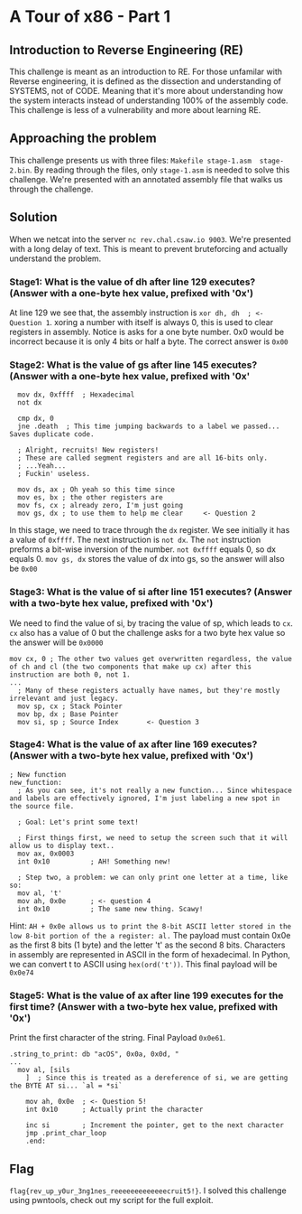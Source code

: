 # A Tour of x86 - Part 1

## Introduction to Reverse Engineering (RE)
This challenge is meant as an introduction to RE. For those unfamilar with Reverse engineering, it is defined as the dissection and understanding of SYSTEMS, not of CODE. Meaning that it's more about understanding how the system interacts instead of understanding 100% of the assembly code. This challenge is less of a vulnerability and more about learning RE. 

## Approaching the problem
This challenge presents us with three files: `Makefile stage-1.asm  stage-2.bin`. By reading through the files, only `stage-1.asm` is needed to solve this challenge. We're presented with an annotated assembly file that walks us through the challenge. 

## Solution
When we netcat into the server `nc rev.chal.csaw.io 9003`. We're presented with a long delay of text. This is meant to prevent bruteforcing and actually understand the problem. 

### Stage1: What is the value of dh after line 129 executes? (Answer with a one-byte hex value, prefixed with '0x')
At line 129 we see that, the assembly instruction is `xor dh, dh  ; <- Question 1`. xoring a number with itself is always 0, this is used to clear registers in assembly. Notice is asks for a one byte number. 0x0 would be incorrect because it is only 4 bits or half a byte. The correct answer is `0x00`

### Stage2: What is the value of gs after line 145 executes? (Answer with a one-byte hex value, prefixed with '0x'

```
  mov dx, 0xffff  ; Hexadecimal
  not dx

  cmp dx, 0
  jne .death  ; This time jumping backwards to a label we passed... Saves duplicate code.

  ; Alright, recruits! New registers!
  ; These are called segment registers and are all 16-bits only.
  ; ...Yeah...
  ; Fuckin' useless.

  mov ds, ax ; Oh yeah so this time since
  mov es, bx ; the other registers are
  mov fs, cx ; already zero, I'm just going
  mov gs, dx ; to use them to help me clear     <- Question 2
```

In this stage, we need to trace through the `dx` register. We see initially it has a value of `0xffff`. The next instruction is `not dx`. The `not` instruction preforms a bit-wise inversion of the number. `not 0xffff` equals 0, so dx equals 0. `mov gs, dx` stores the value of dx into gs, so the answer will also be `0x00`

### Stage3: What is the value of si after line 151 executes? (Answer with a two-byte hex value, prefixed with '0x')

We need to find the value of si, by tracing the value of sp, which leads to `cx`. `cx` also has a value of 0 but the challenge asks for a two byte hex value so the answer will be `0x0000`
```
mov cx, 0 ; The other two values get overwritten regardless, the value of ch and cl (the two components that make up cx) after this instruction are both 0, not 1.
...
  ; Many of these registers actually have names, but they're mostly irrelevant and just legacy.
  mov sp, cx ; Stack Pointer
  mov bp, dx ; Base Pointer
  mov si, sp ; Source Index       <- Question 3
```

### Stage4: What is the value of ax after line 169 executes? (Answer with a two-byte hex value, prefixed with '0x')

```
; New function
new_function:
  ; As you can see, it's not really a new function... Since whitespace and labels are effectively ignored, I'm just labeling a new spot in the source file.

  ; Goal: Let's print some text!

  ; First things first, we need to setup the screen such that it will allow us to display text..
  mov ax, 0x0003
  int 0x10          ; AH! Something new!

  ; Step two, a problem: we can only print one letter at a time, like so:
  mov al, 't'	
  mov ah, 0x0e      ; <- question 4
  int 0x10          ; The same new thing. Scawy!
```
Hint: `AH + 0x0e allows us to print the 8-bit ASCII letter stored in the low 8-bit portion of the a register: al.` The payload must contain 0x0e as the first 8 bits (1 byte) and the letter 't' as the second 8 bits. Characters in assembly are represented in ASCII in the form of hexadecimal. In Python, we can convert t to ASCII using `hex(ord('t'))`. This final payload will be `0x0e74`


### Stage5: What is the value of ax after line 199 executes for the first time? (Answer with a two-byte hex value, prefixed with '0x')
Print the first character of the string. Final Payload `0x0e61`.

```
.string_to_print: db "acOS", 0x0a, 0x0d, "
...
  mov al, [sils
    ]  ; Since this is treated as a dereference of si, we are getting the BYTE AT si... `al = *si`

    mov ah, 0x0e  ; <- Question 5!
    int 0x10      ; Actually print the character
 
    inc si        ; Increment the pointer, get to the next character
    jmp .print_char_loop
    .end:
```

## Flag
`flag{rev_up_y0ur_3ng1nes_reeeeeeeeeeeeecruit5!}`. I solved this challenge using pwntools, check out my script for the full exploit. 
